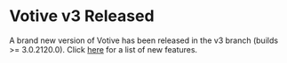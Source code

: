# Votive v3 Released

A brand new version of Votive has been released in the v3 branch (builds &gt;= 3.0.2120.0). Click <a href="votive.html">here</a> for a list of new features.
